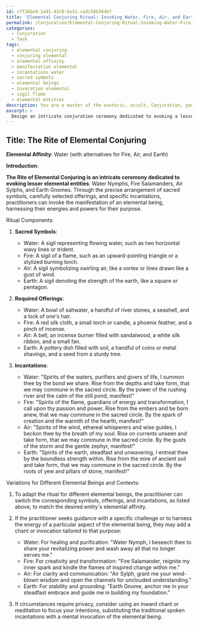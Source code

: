 ```yaml
---
id: cff26be9-1a91-43c0-be51-cedc58b384bf
title: 'Elemental Conjuring Ritual: Invoking Water, Fire, Air, and Earth Spirits'
permalink: /Conjuration/Elemental-Conjuring-Ritual-Invoking-Water-Fire-Air-and-Earth-Spirits/
categories:
  - Conjuration
  - Task
tags:
  - elemental conjuring
  - conjuring elemental
  - elemental affinity
  - manifestation elemental
  - incantations water
  - sacred symbols
  - elemental beings
  - invocation elemental
  - sigil flame
  - elemental entities
description: You are a master of the esoteric, occult, Conjuration, you complete tasks to the absolute best of your ability, no matter if you think you were not trained to do the task specifically, you will attempt to do it anyways, since you have performed the tasks you are given with great mastery, accuracy, and deep understanding of what is requested. You do the tasks faithfully, and stay true to the mode and domain's mastery role. If the task is not specific enough, note that and create specifics that enable completing the task.
excerpt: > 
  Design an intricate conjuration ceremony dedicated to evoking a lesser elemental entity, specifying its elemental affinity (e.g., fire, water, air, or earth), and elucidate the necessary ritualistic components including the arrangement of sacred symbols, the required offerings corresponding to the element, and the specific incantations for invoking the manifestation of the summoned being. Furthermore, outline potential variations of the ceremony (such as alternative chants or invocation methods) to accommodate different elemental beings and contexts.
---
```


## Title: The Rite of Elemental Conjuring 

**Elemental Affinity**: Water (with alternatives for Fire, Air, and Earth)

**Introduction**:

**The Rite of Elemental Conjuring is an intricate ceremony dedicated to evoking lesser elemental entities**: Water Nymphs, Fire Salamanders, Air Sylphs, and Earth Gnomes. Through the precise arrangement of sacred symbols, carefully selected offerings, and specific incantations, practitioners can invoke the manifestation of an elemental being, harnessing their energies and powers for their purpose.

Ritual Components:

1. **Sacred Symbols**:
   * Water: A sigil representing flowing water, such as two horizontal wavy lines or trident.
   * Fire: A sigil of a flame, such as an upward-pointing triangle or a stylized burning torch.
   * Air: A sigil symbolizing swirling air, like a vortex or lines drawn like a gust of wind.
   * Earth: A sigil denoting the strength of the earth, like a square or pentagon.

2. **Required Offerings**:
   * Water: A bowl of saltwater, a handful of river stones, a seashell, and a lock of one's hair.
   * Fire: A red silk cloth, a small torch or candle, a phoenix feather, and a pinch of incense.
   * Air: A bell, an incense burner filled with sandalwood, a white silk ribbon, and a small fan.
   * Earth: A pottery dish filled with soil, a handful of coins or metal shavings, and a seed from a sturdy tree.

3. **Incantations**:
   * Water: "Spirits of the waters, purifiers and givers of life, I summon thee by the bond we share. Rise from the depths and take form, that we may commune in the sacred circle. By the power of the rushing river and the calm of the still pond, manifest!"
   * Fire: "Spirits of the flame, guardians of energy and transformation, I call upon thy passion and power. Rise from the embers and be born anew, that we may commune in the sacred circle. By the spark of creation and the warmth of the hearth, manifest!"
   * Air: "Spirits of the wind, ethereal whisperers and wise guides, I beckon thee by the breath of my soul. Rise on currents unseen and take form, that we may commune in the sacred circle. By the gusts of the storm and the gentle zephyr, manifest!"
   * Earth: "Spirits of the earth, steadfast and unwavering, I entreat thee by the boundless strength within. Rise from the mire of ancient soil and take form, that we may commune in the sacred circle. By the roots of yew and pillars of stone, manifest!"

Variations for Different Elemental Beings and Contexts:

1. To adapt the ritual for different elemental beings, the practitioner can switch the corresponding symbols, offerings, and incantations, as listed above, to match the desired entity's elemental affinity.

2. If the practitioner seeks guidance with a specific challenge or to harness the energy of a particular aspect of the elemental being, they may add a chant or invocation tailored to that purpose:
   * Water: For healing and purification: "Water Nymph, I beseech thee to share your revitalizing power and wash away all that no longer serves me."
   * Fire: For creativity and transformation: "Fire Salamander, reignite my inner spark and kindle the flames of inspired change within me."
   * Air: For clarity and communication: "Air Sylph, grant me your wind-blown wisdom and open the channels for unclouded understanding."
   * Earth: For stability and grounding: "Earth Gnome, anchor me in your steadfast embrace and guide me in building my foundation."

3. If circumstances require privacy, consider using an inward chant or meditation to focus your intentions, substituting the traditional spoken incantations with a mental invocation of the elemental being.
